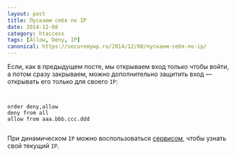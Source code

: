 ```yaml
---
layout: post
title: Пускаем себя по IP
date: 2014-12-08
category: htaccess
tags: [Allow, Deny, IP]
canonical: https://securemywp.ru/2014/12/08/пускаем-себя-по-ip/
---
```


Если, как в предыдущем посте, мы открываем вход только чтобы войти, а потом сразу закрываем, можно дополнительно защитить вход — открывать его только для своего <code>IP</code>:

<pre><code>
<Files wp-login.php>
order deny,allow
deny from all
allow from aaa.bbb.ccc.ddd
</files>
</code></pre>

При динамическом <code>IP</code> можно воспользоваться [сервисом](http://myip.ru/), чтобы узнать свой текущий <code>IP</code>.
